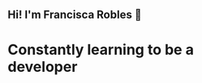 ## Hi!  I'm Francisca Robles 👋

# Constantly learning to be a developer

<!--
**Fran029/Fran029** is a ✨ _special_ ✨ repository because its `README.md` (this file) appears on your GitHub profile.



Here are some ideas to get you started:

-  I’m currently working on ...
.
-  Fun fact: ...
-->
